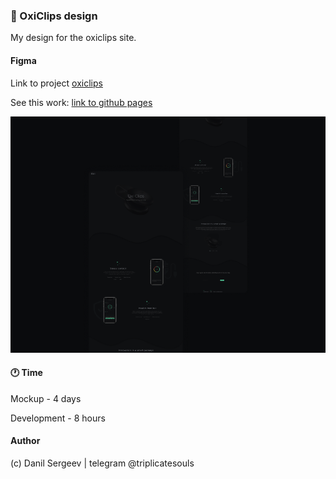 ### 🌌 OxiClips design

My design for the oxiclips site.

#### Figma

Link to project [oxiclips](https://www.figma.com/file/AmCnFhGS4aD0l0o49znWKF/OxiClip?node-id=0%3A1)

See this work: [link to github pages](https://triplicates.github.io/Oxiclips/)

<img src="./images/readme/shot.png">

#### 🕐 Time

Mockup - 4 days

Development - 8 hours

#### Author

(c) Danil Sergeev | telegram @triplicatesouls
